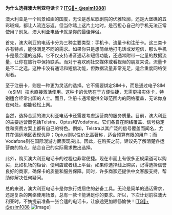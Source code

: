 **为什么选择澳大利亚电话卡？[[TG💪+ @esim1088](https://t.me/s/esim1088)]**

澳大利亚是一个风景如画的国度，无论是悉尼歌剧院的优雅轮廓，还是大堡礁的五彩斑斓，都让人流连忘返。但当你踏上这片土地时，是否担心自己的手机无法正常使用？别急，澳大利亚电话卡就是你的最佳伴侣。

首先，澳大利亚的电话卡分为三种主要类型：手机卡、流量卡和注册卡。这三类卡各有特点，能够满足不同的需求。如果你只是想简单地打电话或发短信，那么手机卡是最合适的选择。它不仅支持语音通话和短信功能，还通常附带一定量的数据流量，让你在旅行中保持联系。而对于喜欢刷社交媒体或看视频的朋友来说，流量卡是不二之选。这种卡没有通话和短信功能，但数据流量非常充足，适合重度网络使用者。

至于注册卡，则是一种更为灵活的选择。它不需要绑定SIM卡，而是通过电子SIM（eSIM）技术直接激活使用。这种卡的优势在于方便快捷，无需更换实体卡，特别适合经常出国的人士。而且，注册卡通常提供全球范围内的网络覆盖，无论你身在何处，都能轻松上网。

当然，选择合适的澳大利亚电话卡还需要考虑运营商的服务质量。目前，澳大利亚的主要运营商包括Telstra、Optus和Vodafone。它们各自在网络覆盖、信号稳定性和资费方案上都有自己的特色。例如，Telstra以其广泛的信号覆盖而闻名，尤其在偏远地区表现优异；Optus则以性价比高著称，适合预算有限的用户；而Vodafone则在国际漫游方面表现突出。因此，在购买之前，建议先了解清楚各运营商的特点，结合自己的实际需求做出选择。

此外，购买澳大利亚电话卡的过程也非常便捷。现在市面上有很多正规渠道可以购买，比如机场的柜台、便利店或者线上平台。如果你选择线上购买，记得选择信誉良好的商家，确保卡的质量和服务保障。同时，许多商家还提供中文客服支持，帮助你解决任何疑问。

总的来说，澳大利亚电话卡是你旅行或居住的必备工具。无论是简单的通话需求，还是复杂的网络使用场景，总有一款卡能满足你的要求。所以，下次计划前往澳大利亚时，不妨提前准备一张合适的电话卡，让旅途更加顺畅愉快！[[TG💪+ @esim1088](https://t.me/s/esim1088) ![Image](https://i.postimg.cc/4NQfJmqS/Snipaste-2025-05-13-00-14-12.png)]